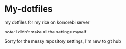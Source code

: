 # My-dotfiles
my dotfiles for my rice on komorebi server 

note: I didn't make all the settings myself 

Sorry for the messy repository settings, I'm new to git hub
